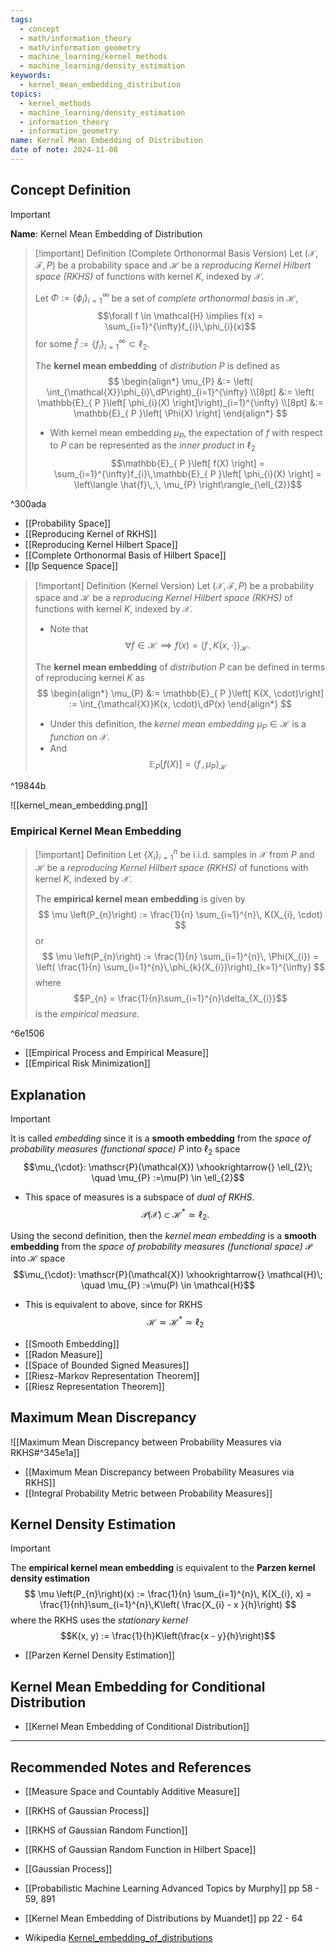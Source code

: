 ```yaml
---
tags:
  - concept
  - math/information_theory
  - math/information_geometry
  - machine_learning/kernel_methods
  - machine_learning/density_estimation
keywords:
  - kernel_mean_embedding_distribution
topics:
  - kernel_methods
  - machine_learning/density_estimation
  - information_theory
  - information_geometry
name: Kernel Mean Embedding of Distribution
date of note: 2024-11-08
---
```


## Concept Definition

>[!important]
>**Name**: Kernel Mean Embedding of Distribution

>[!important] Definition  (Complete Orthonormal Basis Version)
>Let $(\mathcal{X}, \mathscr{F}, P)$ be a probability space and  $\mathcal{H}$ be a *reproducing Kernel Hilbert space (RKHS)* of functions with kernel $K$, indexed by $\mathcal{X}$.
>
>Let $\Phi := \{ \phi_{i} \}_{i=1}^{\infty}$  be a set of *complete orthonormal basis* in $\mathcal{H}$, $$\forall f \in \mathcal{H} \implies f(x) = \sum_{i=1}^{\infty}f_{i}\,\phi_{i}(x)$$ for some $\hat{f} := \{ f_{i} \}_{i=1}^{\infty} \subset \ell_{2}$.
>
>
>The **kernel mean embedding** of *distribution* $P$ is defined as 
>$$
>\begin{align*}
>\mu_{P} &:=  \left( \int_{\mathcal{X}}\phi_{i}\,dP\right)_{i=1}^{\infty} \\[8pt] 
>&:= \left( \mathbb{E}_{ P }\left[  \phi_{i}(X) \right]\right)_{i=1}^{\infty} \\[8pt] 
>&:= \mathbb{E}_{ P }\left[  \Phi(X) \right]
>\end{align*}
>$$
>- With kernel mean embedding $\mu_{P}$, the expectation of $f$ with respect to $P$ can be represented as the *inner product* in $\ell_{2}$ $$\mathbb{E}_{ P }\left[  f(X) \right] = \sum_{i=1}^{\infty}f_{i}\,\mathbb{E}_{ P }\left[  \phi_{i}(X) \right] = \left\langle  \hat{f}\,,\, \mu_{P}  \right\rangle_{\ell_{2}}$$

^300ada


- [[Probability Space]]
- [[Reproducing Kernel of RKHS]]
- [[Reproducing Kernel Hilbert Space]]
- [[Complete Orthonormal Basis of Hilbert Space]]
- [[lp Sequence Space]]

>[!important] Definition (Kernel Version)
>Let $(\mathcal{X}, \mathscr{F}, P)$ be a probability space and  $\mathcal{H}$ be a *reproducing Kernel Hilbert space (RKHS)* of functions with kernel $K$, indexed by $\mathcal{X}$.
>- Note that $$\forall f\in \mathcal{H}  \implies f(x) = \left\langle  f\,,\,K(x ,\cdot)    \right\rangle_{\mathcal{H}}.$$
>
>The **kernel mean embedding** of *distribution* $P$ can be defined in terms of reproducing kernel $K$ as
>$$
>\begin{align*}
>\mu_{P} &:= \mathbb{E}_{ P }\left[  K(X, \cdot)\right] := \int_{\mathcal{X}}K(x, \cdot)\,dP(x)
>\end{align*}
>$$
>- Under this definition, the *kernel mean embedding* $\mu_{P} \in \mathcal{H}$ is a *function* on $\mathcal{X}$. 
>- And $$\mathbb{E}_{ P }\left[  f(X) \right] = \left\langle  f\,,\, \mu_{P}   \right\rangle_{\mathcal{H}}$$

^19844b

![[kernel_mean_embedding.png]]

### Empirical Kernel Mean Embedding

>[!important] Definition
>Let $\{ X_{i} \}_{i=1}^{n}$ be i.i.d. samples in $\mathcal{X}$ from $P$ and  $\mathcal{H}$ be a *reproducing Kernel Hilbert space (RKHS)* of functions with kernel $K$, indexed by $\mathcal{X}$. 
>
>The **empirical kernel mean embedding** is given by 
>$$
>\mu \left(P_{n}\right) := \frac{1}{n} \sum_{i=1}^{n}\, K(X_{i}, \cdot)
>$$
>or 
>$$
>\mu \left(P_{n}\right) := \frac{1}{n} \sum_{i=1}^{n}\, \Phi(X_{i}) = \left(  \frac{1}{n} \sum_{i=1}^{n}\,\phi_{k}(X_{i})\right)_{k=1}^{\infty} 
>$$
>where $$P_{n} = \frac{1}{n}\sum_{i=1}^{n}\delta_{X_{i}}$$ is the *empirical measure.*

^6e1506

- [[Empirical Process and Empirical Measure]]
- [[Empirical Risk Minimization]]

## Explanation

>[!important]
>It is called *embedding* since it is a **smooth embedding** from the *space of probability measures (functional space)* $P$ into $\ell_{2}$ space $$\mu_{\cdot}: \mathscr{P}(\mathcal{X}) \xhookrightarrow{} \ell_{2}\; \quad \mu_{P} :=\mu(P) \in \ell_{2}$$
>- This space of measures is a subspace of *dual of RKHS*. $$\mathscr{P}(\mathcal{X}) \subset \mathcal{H}^{*} \simeq \ell_{2}.$$
>  
>  
>Using the second definition, then the *kernel mean embedding*  is a **smooth embedding** from the *space of probability measures (functional space)* $\mathscr{P}$ into $\mathcal{H}$ space $$\mu_{\cdot}: \mathscr{P}(\mathcal{X}) \xhookrightarrow{} \mathcal{H}\; \quad \mu_{P} :=\mu(P) \in \mathcal{H}$$
>- This is equivalent to above, since for RKHS $$\mathcal{H} \simeq \mathcal{H}^{*} \simeq \ell_{2}$$

- [[Smooth Embedding]]
- [[Radon Measure]]
- [[Space of Bounded Signed Measures]]
- [[Riesz-Markov Representation Theorem]]
- [[Riesz Representation Theorem]]


## Maximum Mean Discrepancy

![[Maximum Mean Discrepancy between Probability Measures via RKHS#^345e1a]]

- [[Maximum Mean Discrepancy between Probability Measures via RKHS]]
- [[Integral Probability Metric between Probability Measures]]

## Kernel Density Estimation

>[!important]
>The **empirical kernel mean embedding** is equivalent to the **Parzen kernel density estimation**
>$$
>\mu \left(P_{n}\right)(x) := \frac{1}{n} \sum_{i=1}^{n}\, K(X_{i}, x) = \frac{1}{nh}\sum_{i=1}^{n}\,K\left( \frac{X_{i} - x }{h}\right)
>$$
>where the RKHS uses the *stationary kernel* $$K(x, y) := \frac{1}{h}K\left(\frac{x - y}{h}\right)$$

- [[Parzen Kernel Density Estimation]]

## Kernel Mean Embedding for Conditional Distribution

- [[Kernel Mean Embedding of Conditional Distribution]]



-----------
##  Recommended Notes and References



- [[Measure Space and Countably Additive Measure]]
- [[RKHS of Gaussian Process]]
- [[RKHS of Gaussian Random Function]]
- [[RKHS of Gaussian Random Function in Hilbert Space]]
- [[Gaussian Process]]

- [[Probabilistic Machine Learning Advanced Topics by Murphy]] pp 58 - 59,  891
- [[Kernel Mean Embedding of Distributions by Muandet]] pp 22 - 64
- Wikipedia [Kernel_embedding_of_distributions](https://en.wikipedia.org/wiki/Kernel_embedding_of_distributions)